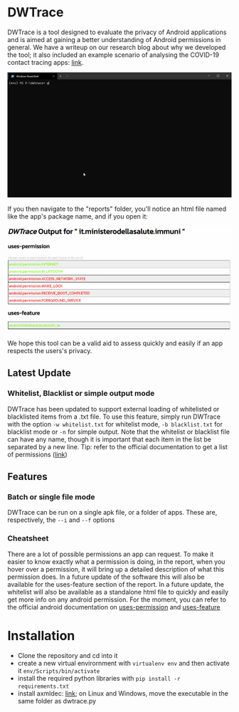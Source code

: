 # DWTrace
DWTrace is a tool designed to evaluate the privacy of Android applications and is aimed at gaining a better understanding of Android permissions in general. We have a  writeup on our research blog about why we developed the tool; it also included an example scenario of analysing the COVID-19 contact tracing apps: [link](https://research.darkwaves.io/privacy-tracing-and-tracking-on-android/).

![usage example](readme_media/terminal_example.gif)

If you then navigate to the "reports" folder, you'll notice an html file named like the app's package name, and if you open it:

![usage example](readme_media/output_example.gif)

We hope this tool can be a valid aid to assess quickly and easily if an app respects the users's privacy. 

## Latest Update
### Whitelist, Blacklist or simple output mode
DWTrace has been updated to support external loading of whitelisted or blacklisted items from a .txt file. To use this feature, simply run DWTrace with the option ```-w whitelist.txt``` for whitelist mode, ```-b blacklist.txt``` for blacklist mode or ```-n``` for simple output. Note that the whitelist or blacklist file can have any name, though it is important that each item in the list be separated by a new line. 
Tip: refer to the official documentation to get a list of permissions ([link](https://developer.android.com/guide/topics/manifest/uses-permission-element))

## Features

### Batch or single file mode
DWTrace can be run on a single apk file, or a folder of apps. These are, respectively, the ```--i``` and ```--f``` options

### Cheatsheet
There are a lot of possible permissions an app can request. To make it easier to know exactly what a permission is doing, in the report, when you hover over a permission, it will bring up a detailed description of what this permission does. In a future update of the software this will also be available for the uses-feature section of the report. In a future update, the whitelist will also be available as a standalone html file to quickly and easily get more info on any android permission. For the moment, you can refer to the official android documentation on [uses-permission](https://developer.android.com/guide/topics/manifest/uses-permission-element) and [uses-feature](https://developer.android.com/guide/topics/manifest/uses-feature-element)

# Installation
* Clone the repository and cd into it
* create a new virtual envirornment with ```virtualenv env``` and then activate it ```env/Scripts/bin/activate```
* install the required python libraries with ```pip install -r requirements.txt```
* install axmldec: [link](https://github.com/ytsutano/axmldec); on Linux and Windows, move the executable in the same folder as dwtrace.py
